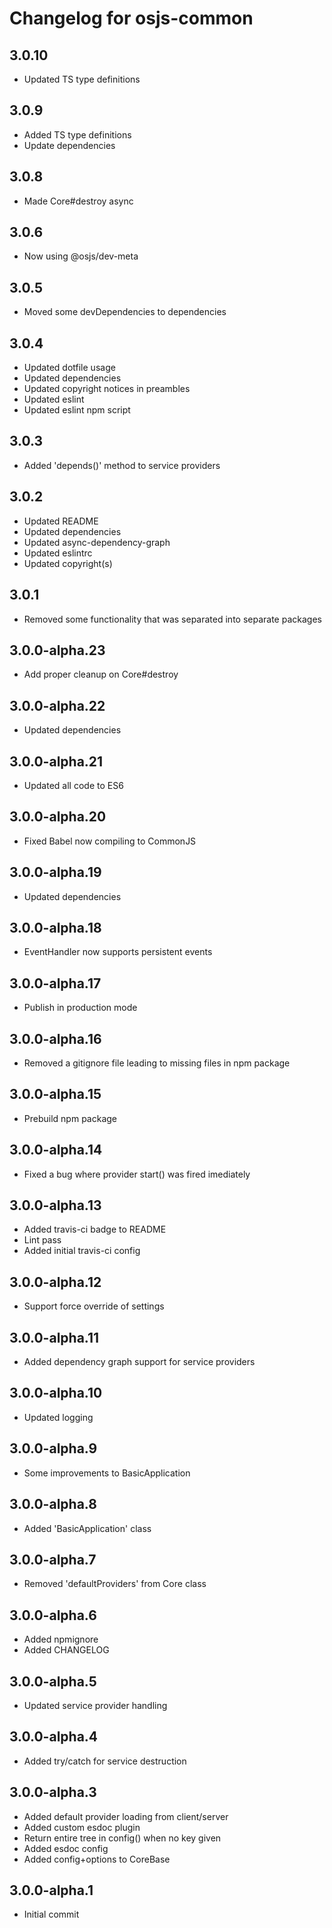 # Changelog for osjs-common

## 3.0.10

* Updated TS type definitions

## 3.0.9

* Added TS type definitions
* Update dependencies

## 3.0.8

* Made Core#destroy async

## 3.0.6

* Now using @osjs/dev-meta

## 3.0.5

* Moved some devDependencies to dependencies

## 3.0.4

* Updated dotfile usage
* Updated dependencies
* Updated copyright notices in preambles
* Updated eslint
* Updated eslint npm script

## 3.0.3

* Added 'depends()' method to service providers

## 3.0.2

* Updated README
* Updated dependencies
* Updated async-dependency-graph
* Updated eslintrc
* Updated copyright(s)

## 3.0.1

* Removed some functionality that was separated into separate packages

## 3.0.0-alpha.23

* Add proper cleanup on Core#destroy

## 3.0.0-alpha.22

* Updated dependencies

## 3.0.0-alpha.21

* Updated all code to ES6

## 3.0.0-alpha.20

* Fixed Babel now compiling to CommonJS

## 3.0.0-alpha.19

* Updated dependencies

## 3.0.0-alpha.18

* EventHandler now supports persistent events

## 3.0.0-alpha.17

* Publish in production mode

## 3.0.0-alpha.16

* Removed a gitignore file leading to missing files in npm package

## 3.0.0-alpha.15

* Prebuild npm package

## 3.0.0-alpha.14

* Fixed a bug where provider start() was fired imediately

## 3.0.0-alpha.13

* Added travis-ci badge to README
* Lint pass
* Added initial travis-ci config

## 3.0.0-alpha.12

* Support force override of settings

## 3.0.0-alpha.11

* Added dependency graph support for service providers

## 3.0.0-alpha.10

* Updated logging

## 3.0.0-alpha.9

* Some improvements to BasicApplication

## 3.0.0-alpha.8

* Added 'BasicApplication' class

## 3.0.0-alpha.7

* Removed 'defaultProviders' from Core class

## 3.0.0-alpha.6

* Added npmignore
* Added CHANGELOG

## 3.0.0-alpha.5

* Updated service provider handling

## 3.0.0-alpha.4

* Added try/catch for service destruction

## 3.0.0-alpha.3

* Added default provider loading from client/server
* Added custom esdoc plugin
* Return entire tree in config() when no key given
* Added esdoc config
* Added config+options to CoreBase

## 3.0.0-alpha.1

* Initial commit

